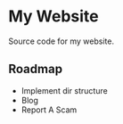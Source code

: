 # My Website
Source code for my website.

## Roadmap
- Implement dir structure
- Blog
- Report A Scam
